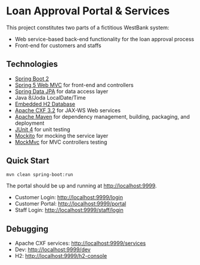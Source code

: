 # Loan Approval Portal & Services

This project constitutes two parts of a fictitious WestBank system:

* Web service-based back-end functionality for the loan approval process
* Front-end for customers and staffs

## Technologies

* [Spring Boot 2](https://spring.io/projects/spring-boot)
* [Spring 5 Web MVC](https://docs.spring.io/spring/docs/current/spring-framework-reference/web.html) for front-end and controllers
* [Spring Data JPA](https://spring.io/projects/spring-data-jpa) for data access layer
* Java 8/Joda LocalDate/Time
* [Embedded H2 Database](https://www.h2database.com/)
* [Apache CXF 3.2](http://cxf.apache.org) for JAX-WS Web services
* [Apache Maven](https://maven.apache.org) for dependency management, building, packaging, and deployment
* [JUnit 4](https://junit.org/junit4/) for unit testing
* [Mockito](https://site.mockito.org/) for mocking the service layer
* [MockMvc](https://docs.spring.io/spring-framework/docs/current/javadoc-api/org/springframework/test/web/servlet/MockMvc.html) for MVC controllers testing

## Quick Start

```sh
mvn clean spring-boot:run
```

The portal should be up and running at <http://localhost:9999>.

* Customer Login: <http://localhost:9999/login>
* Customer Portal: <http://localhost:9999/portal>
* Staff Login: <http://localhost:9999/staff/login>

## Debugging

* Apache CXF services: <http://localhost:9999/services>
* Dev: <http://localhost:9999/dev>
* H2: <http://localhost:9999/h2-console>
